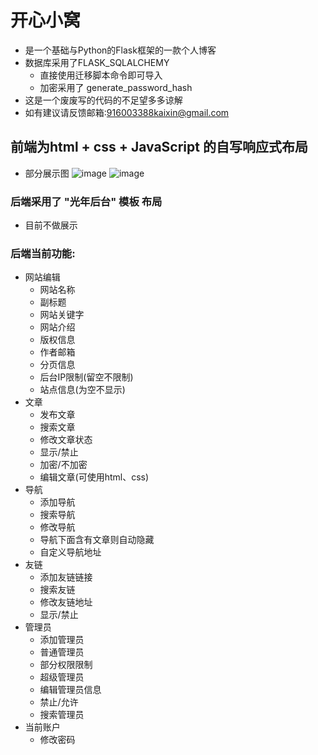 # 开心小窝
- 是一个基础与Python的Flask框架的一款个人博客
- 数据库采用了FLASK_SQLALCHEMY
  - 直接使用迁移脚本命令即可导入
  - 加密采用了 generate_password_hash
- 这是一个废废写的代码的不足望多多谅解
- 如有建议请反馈邮箱:916003388kaixin@gmail.com
## 前端为html + css + JavaScript 的自写响应式布局
  - 部分展示图 
  ![image](https://user-images.githubusercontent.com/48399057/147403860-2c261acc-ed28-4a7f-b1a6-1cd38c30b978.png)
  ![image](https://user-images.githubusercontent.com/48399057/147404224-909d3ef9-4175-4f36-bdba-232c0173a6bc.png)
###  后端采用了 "光年后台" 模板 布局 
   -  目前不做展示
### 后端当前功能:
- 网站编辑
  - 网站名称
  - 副标题
  - 网站关键字
  - 网站介绍
  - 版权信息
  - 作者邮箱
  - 分页信息
  - 后台IP限制(留空不限制)
  - 站点信息(为空不显示)
- 文章
  - 发布文章
  - 搜索文章
  - 修改文章状态
   - 显示/禁止
   - 加密/不加密
  - 编辑文章(可使用html、css)
- 导航
   - 添加导航
   - 搜索导航
   - 修改导航
    - 导航下面含有文章则自动隐藏
   - 自定义导航地址
- 友链
  - 添加友链链接
  - 搜索友链
  - 修改友链地址
   - 显示/禁止 
- 管理员
  - 添加管理员
   - 普通管理员
    - 部分权限限制
   - 超级管理员
  - 编辑管理员信息
   - 禁止/允许
  - 搜索管理员
- 当前账户
  - 修改密码
